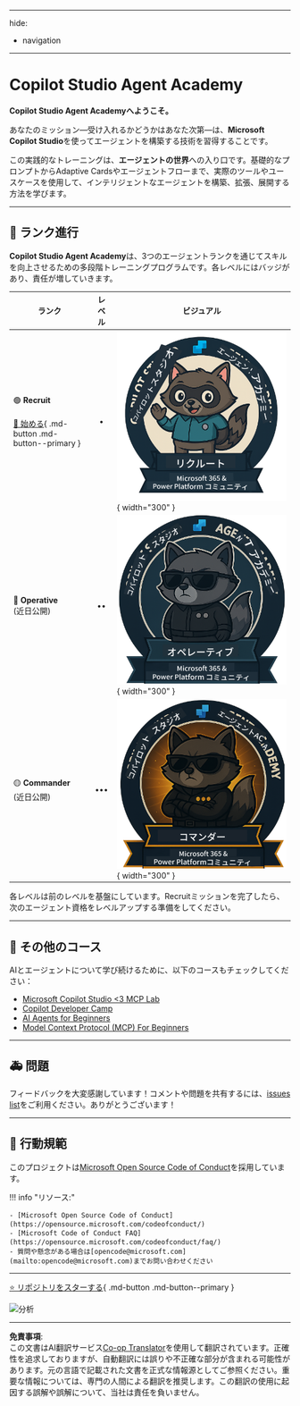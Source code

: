 <!--
CO_OP_TRANSLATOR_METADATA:
{
  "original_hash": "15e57e059ce7689d602d7853187235cd",
  "translation_date": "2025-10-18T02:42:24+00:00",
  "source_file": "docs/index.md",
  "language_code": "ja"
}
-->
---
hide:
- navigation
---

# Copilot Studio Agent Academy

**Copilot Studio Agent Academyへようこそ。**

あなたのミッション—受け入れるかどうかはあなた次第—は、**Microsoft Copilot Studio**を使ってエージェントを構築する技術を習得することです。

この実践的なトレーニングは、**エージェントの世界**への入り口です。基礎的なプロンプトからAdaptive Cardsやエージェントフローまで、実際のツールやユースケースを使用して、インテリジェントなエージェントを構築、拡張、展開する方法を学びます。

---

## 🏅 ランク進行

**Copilot Studio Agent Academy**は、3つのエージェントランクを通じてスキルを向上させるための多段階トレーニングプログラムです。各レベルにはバッジがあり、責任が増していきます。

| ランク             | レベル | ビジュアル |
|------------------|:-----:|--------|
| 🟢 **Recruit**</br></br>[🚀 始める](https://aka.ms/agent-academy-recruit){ .md-button .md-button--primary }     | •     | ![Recruit Badge](../../../translated_images/mcs-agent-academy-recruit-badge.ae42fcac011188229cda7c92da096df498ae9d647b2f66c6edf16befbbcbb339.ja.png){ width="300" }     |
| 🔵 **Operative**</br>(近日公開)   | ••    | ![Operative Badge](../../../translated_images/mcs-agent-academy-operative-badge.1366e342a9b895d01f94429b640bca24ed169dbcb9dc099ba149b92825c7a0ac.ja.png){ width="300" } |
| 🟡 **Commander**</br>(近日公開)    | •••   | ![Commander Badge](../../../translated_images/mcs-agent-academy-commander-badge.a62ed6b9c3c9bf697286fbfd692b3dddc69a95d0d519b8776667a7bd50e2a183.ja.png){ width="300" } |

各レベルは前のレベルを基盤にしています。Recruitミッションを完了したら、次のエージェント資格をレベルアップする準備をしてください。

---

## 🎒 その他のコース

AIとエージェントについて学び続けるために、以下のコースもチェックしてください：

- [Microsoft Copilot Studio <3 MCP Lab](https://aka.ms/mcsmcplab)
- [Copilot Developer Camp](https://microsoft.github.io/copilot-camp/)
- [AI Agents for Beginners](https://microsoft.github.io/ai-agents-for-beginners/)
- [Model Context Protocol (MCP) For Beginners](https://github.com/microsoft/mcp-for-beginners)

---

## 🚑 問題

フィードバックを大変感謝しています！コメントや問題を共有するには、[issues list](https://github.com/microsoft/agent-academy/issues)をご利用ください。ありがとうございます！

---

## 📜 行動規範

このプロジェクトは[Microsoft Open Source Code of Conduct](https://opensource.microsoft.com/codeofconduct/)を採用しています。

!!! info "リソース:"

    - [Microsoft Open Source Code of Conduct](https://opensource.microsoft.com/codeofconduct/)
    - [Microsoft Code of Conduct FAQ](https://opensource.microsoft.com/codeofconduct/faq/)
    - 質問や懸念がある場合は[opencode@microsoft.com](mailto:opencode@microsoft.com)までお問い合わせください

---

[⭐️ リポジトリをスターする](https://github.com/microsoft/agent-academy){ .md-button .md-button--primary }

<!-- markdownlint-disable-next-line MD033 -->
<img src="https://m365-visitor-stats.azurewebsites.net/agent-academy/index" alt="分析" />

---

**免責事項**:  
この文書はAI翻訳サービス[Co-op Translator](https://github.com/Azure/co-op-translator)を使用して翻訳されています。正確性を追求しておりますが、自動翻訳には誤りや不正確な部分が含まれる可能性があります。元の言語で記載された文書を正式な情報源としてご参照ください。重要な情報については、専門の人間による翻訳を推奨します。この翻訳の使用に起因する誤解や誤解について、当社は責任を負いません。